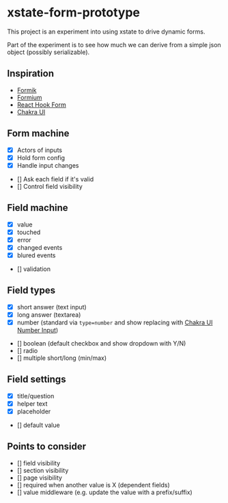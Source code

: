 # xstate-form-prototype

This project is an experiment into using xstate to drive dynamic forms.

Part of the experiment is to see how much we can derive from a simple json object (possibly serializable).

## Inspiration

- [Formik](https://formik.org/)
- [Formium](https://formium.io/)
- [React Hook Form](https://react-hook-form.com/)
- [Chakra UI](https://chakra-ui.com/)

## Form machine

- [x] Actors of inputs
- [x] Hold form config
- [x] Handle input changes
- [] Ask each field if it's valid
- [] Control field visibility

## Field machine

- [x] value
- [x] touched
- [x] error
- [x] changed events
- [x] blured events
- [] validation

## Field types

- [x] short answer (text input)
- [x] long answer (textarea)
- [x] number (standard via `type=number` and show replacing with [Chakra UI Number Input](https://chakra-ui.com/docs/form/number-input))
- [] boolean (default checkbox and show dropdown with Y/N)
- [] radio
- [] multiple short/long (min/max)

## Field settings

- [x] title/question
- [x] helper text
- [x] placeholder
- [] default value

## Points to consider

- [] field visibility
- [] section visibility
- [] page visibility
- [] required when another value is X (dependent fields)
- [] value middleware (e.g. update the value with a prefix/suffix)
